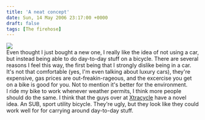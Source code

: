 ```yaml
---
title: 'A neat concept'
date: Sun, 14 May 2006 23:17:00 +0000
draft: false
tags: [The firehose]
---
```


[![](http://www.xtracycle.com/images/images_big/bigger/marin.jpg)](http://www.xtracycle.com/images/images_big/bigger/marin.jpg)  
Even thought I just bought a new one, I really like the idea of not using a car, but instead being able to do day-to-day stuff on a bicycle. There are several reasons I feel this way, the first being that I strongly dislike being in a car. It's not that comfortable (yes, I'm even talking about luxury cars), they're expensive, gas prices are out-freakin-rageous, and the excercise you get on a bike is good for you. Not to mention it's better for the environment.  
I ride my bike to work whenever weather permits, I think more people should do the same. I think that the guys over at [Xtracycle](http://www.xtracycle.com/) have a novel idea. An SUB, sport utility bicycle. They're ugly, but they look like they could work well for for carrying around day-to-day stuff.